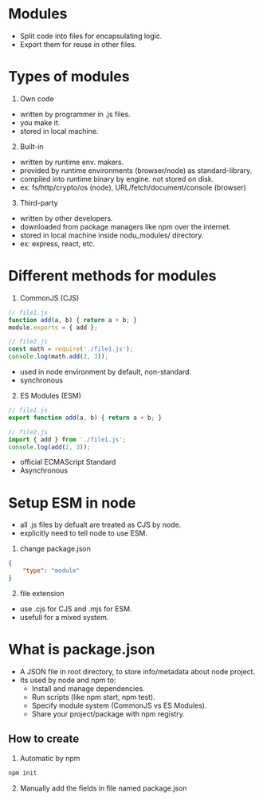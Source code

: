 # Modules
- Split code into files for encapsulating logic.
- Export them for reuse in other files.

# Types of modules
1. Own code
- written by programmer in .js files.
- you make it.
- stored in local machine.
2. Built-in
- written by runtime env. makers.
- provided by runtime environments (browser/node) as standard-library.
- compiled into runtime binary by engine. not stored on disk.
- ex: fs/http/crypto/os (node), URL/fetch/document/console (browser)
3. Third-party
- written by other developers.
- downloaded from package managers like npm over the internet.
- stored in local machine inside nodu_modules/ directory.
- ex: express, react, etc.

# Different methods for modules
1. CommonJS (CJS)
```js
// file1.js
function add(a, b) { return a + b; }
module.exports = { add };

// file2.js
const math = require('./file1.js');
console.log(math.add(2, 3));
```
- used in node environment by default, non-standard.
- synchronous

2. ES Modules (ESM)
```js
// file1.js
export function add(a, b) { return a + b; }

// file2.js
import { add } from './file1.js';
console.log(add(2, 3));
```
- official ECMAScript Standard
- Asynchronous

# Setup ESM in node
- all .js files by defualt are treated as CJS by node.
- explicitly need to tell node to use ESM.
1. change package.json
```json
{
    "type": "module"
}
```
2. file extension
- use .cjs for CJS and .mjs for ESM.
- usefull for a mixed system.

# What is package.json
- A JSON file in root directory, to store info/metadata about node project.
- Its used by node and npm to:
    - Install and manage dependencies.
    - Run scripts (like npm start, npm test).
    - Specify module system (CommonJS vs ES Modules).
    - Share your project/package with npm registry.

## How to create
1. Automatic by npm
```bash
npm init
```
2. Manually add the fields in file named package.json
 